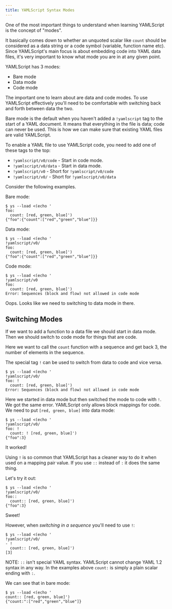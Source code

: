 ```yaml
---
title: YAMLScript Syntax Modes
---
```


One of the most important things to understand when learning YAMLScript is the
concept of "modes".

It basically comes down to whether an unquoted scalar like `count` should be
considered as a data string or a code symbol (variable, function name etc).
Since YAMLScript's main focus is about embedding code into YAML data files,
it's very important to know what mode you are in at any given point.

YAMLScript has 3 modes:

* Bare mode
* Data mode
* Code mode

The important one to learn about are data and code modes.
To use YAMLScript effectively you'll need to be comfortable with switching back
and forth between data the two.

Bare mode is the default when you haven't added a `!yamlscript` tag to the
start of a YAML document.
It means that everything in the file is data; code can never be used.
This is how we can make sure that existing YAML files are valid YAMLScript.

To enable a YAML file to use YAMLScript code, you need to add one of these tags
to the top:

* `!yamlscript/v0/code` - Start in code mode.
* `!yamlscript/v0/data` - Start in data mode.
* `!yamlscript/v0` - Short for `!yamlscript/v0/code`
* `!yamlscript/v0/` - Short for `!yamlscript/v0/data`

Consider the following examples.

Bare mode:

```text
$ ys --load <(echo '
foo:
  count: [red, green, blue]')
{"foo":{"count":["red","green","blue"]}}
```

Data mode:

```text
$ ys --load <(echo '
!yamlscript/v0/
foo:
  count: [red, green, blue]')
{"foo":{"count":["red","green","blue"]}}
```

Code mode:

```text
$ ys --load <(echo '
!yamlscript/v0
foo:
  count: [red, green, blue]')
Error: Sequences (block and flow) not allowed in code mode
```

Oops.
Looks like we need to switching to data mode in there.


## Switching Modes

If we want to add a function to a data file we should start in data mode.
Then we should switch to code mode for things that are code.

Here we want to call the `count` function with a sequence and get back 3, the
number of elements in the sequence.

The special tag `!` can be used to switch from data to code and vice versa.

```text
$ ys --load <(echo '
!yamlscript/v0/
foo: !
  count: [red, green, blue]')
Error: Sequences (block and flow) not allowed in code mode
```

Here we started in data mode but then switched the mode to code with `!`.
We got the same error.
YAMLScript only allows block mappings for code.
We need to put `[red, green, blue]` into data mode:

```
$ ys --load <(echo '
!yamlscript/v0/
foo: !
  count: ! [red, green, blue]')
{"foo":3}
```

It worked!

Using `!` is so common that YAMLScript has a cleaner way to do it when used on
a mapping pair value.
If you use `::` instead of `:` it does the same thing.

Let's try it out:

```
$ ys --load <(echo '
!yamlscript/v0/
foo::
  count:: [red, green, blue]')
{"foo":3}
```

Sweet!

However, when *switching in a sequence* you'll need to use `!`:

```
$ ys --load <(echo '
!yamlscript/v0/
- !
  count:: [red, green, blue]')
[3]
```

NOTE: `::` isn't special YAML syntax.
YAMLScript cannot change YAML 1.2 syntax in any way.
In the examples above `count:` is simply a plain scalar ending with `:`.

We can see that in bare mode:

```
$ ys --load <(echo '
count:: [red, green, blue]')
{"count:":["red","green","blue"]}
```
